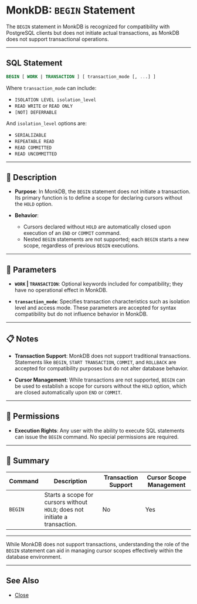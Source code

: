 # MonkDB: `BEGIN` Statement

The `BEGIN` statement in MonkDB is recognized for compatibility with PostgreSQL clients but does not initiate actual transactions, as MonkDB does not support transactional operations.

---

## SQL Statement

```sql
BEGIN [ WORK | TRANSACTION ] [ transaction_mode [, ...] ]
```

Where `transaction_mode` can include:

- `ISOLATION LEVEL isolation_level`
- `READ WRITE` or `READ ONLY`
- `[NOT] DEFERRABLE`

And `isolation_level` options are:

- `SERIALIZABLE`
- `REPEATABLE READ`
- `READ COMMITTED`
- `READ UNCOMMITTED`

---

## 🚀 Description

- **Purpose**: In MonkDB, the `BEGIN` statement does not initiate a transaction. Its primary function is to define a scope for declaring cursors without the `HOLD` option.

- **Behavior**:
  - Cursors declared without `HOLD` are automatically closed upon execution of an `END` or `COMMIT` command.
  - Nested `BEGIN` statements are not supported; each `BEGIN` starts a new scope, regardless of previous `BEGIN` executions.

---

## 🔧 Parameters

- **`WORK` | `TRANSACTION`**: Optional keywords included for compatibility; they have no operational effect in MonkDB.

- **`transaction_mode`**: Specifies transaction characteristics such as isolation level and access mode. These parameters are accepted for syntax compatibility but do not influence behavior in MonkDB.

---

## 📋 Notes

- **Transaction Support**: MonkDB does not support traditional transactions. Statements like `BEGIN`, `START TRANSACTION`, `COMMIT`, and `ROLLBACK` are accepted for compatibility purposes but do not alter database behavior.

- **Cursor Management**: While transactions are not supported, `BEGIN` can be used to establish a scope for cursors without the `HOLD` option, which are closed automatically upon `END` or `COMMIT`.

---

## 🔐 Permissions

- **Execution Rights**: Any user with the ability to execute SQL statements can issue the `BEGIN` command. No special permissions are required.

---

## 🏁 Summary

| Command   | Description                                                                 | Transaction Support | Cursor Scope Management |
|-----------|------------------------------------------------------------------------------|---------------------|--------------------------|
| `BEGIN`   | Starts a scope for cursors without `HOLD`; does not initiate a transaction. | No                  | Yes                      |


---

While MonkDB does not support transactions, understanding the role of the `BEGIN` statement can aid in managing cursor scopes effectively within the database environment.

---

## See Also

- [Close](./21_CLOSE.md)
